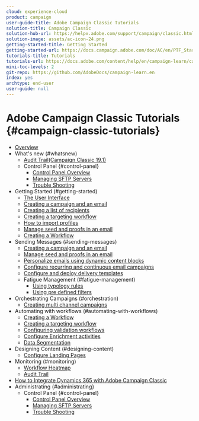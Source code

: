 ```yaml
---
cloud: experience-cloud
product: campaign
user-guide-title: Adobe Campaign Classic Tutorials
solution-title: Campaign Classic
solution-hub-url: https://helpx.adobe.com/support/campaign/classic.html
solution-image: assets/ac-icon-24.png
getting-started-title: Getting Started
getting-started-url: https://docs.campaign.adobe.com/doc/AC/en/PTF_Starting_with_Adobe_Campaign_About_Adobe_Campaign_Classic.html 
tutorials-title: Tutorials
tutorials-url: https://docs.adobe.com/content/help/en/campaign-learn/campaign-classic-tutorials/overview.html
mini-toc-levels: 2
git-repo: https://github.com/AdobeDocs/campaign-learn.en
index: yes
archtype: end-user
user-guide: null
---
```


# Adobe Campaign Classic Tutorials {#campaign-classic-tutorials}

+ [Overview](/help/acc/overview.md)
+ What's new (#whatsnew)
  + [Audit Trail(Campaign Classic 19.1)](/help/acc/monitoring-campaign-classic/audit-trail.md) 
  + Control Panel {#control-panel}
     + [Control Panel Overview](/help/acs/administrating/control-panel/control-panel-overview.md)
     + [Managing SFTP Servers](/help/acs/administrating/control-panel/cp-managing-sftp-servers.md)
     + [Trouble Shooting](/help/acs/administrating/control-panel/cp-trouble-shooting.md)
+ Getting Started (#getting-started)
  + [The User Interface](/help/acc/getting-started/interface-overview.md)
  + [Creating a campaign and an email](/help/acc/getting-started/creating-a-campaign-and-an-email.md)
  + [Creating a list of recipients](/help/acc/getting-started/creating-a-list-of-recipients.md)
  + [Creating a targeting workflow](/help/acc/automating-with-workflows/creating-a-targeting-workflow.md)
  + [How to import profiles](/help/acc/data-management/importing-profiles.md)  
  + [Manage seed and proofs in an email](/help/acc/sending-messages/managing-seed-and-proofs.md)
  + [Creating a Workflow](/help/acc/automating-with-workflows/creating-a-workflow.md)
+ Sending Messages (#sending-messages)
  + [Creating a campaign and an email ](/help/acc/getting-started/creating-a-campaign-and-an-email.md)
  + [Manage seed and proofs in an email](/help/acc/sending-messages/managing-seed-and-proofs.md)
  + [Personalize emails using dynamic content blocks](/help/acc/sending-messages/personalization-with-dynamic-content-blocks.md)
  + [Configure recurring and continuous email campaigns](/help/acc/sending-messages/recurring-deliveries.md)
  + [Configure and deploy delivery templates](/help/acc/sending-messages/delivery-template-configuration.md)
  + Fatigue Management (#fatigue-management)
    + [Using typology rules](/help/acc/sending-messages/fatigue-management/typology-rules-for-fatigue-management.md)
    + [Using pre defined filters](/help/acc/sending-messages/fatigue-management/fatigue-management-using-filters.md)
+ Orchestrating Campaigns (#orchestration)
  + [Creating multi channel campaigns](/help/acc/orchestrating-campaigns/multi-channel-campaigns.md)
+ Automating with workflows (#automating-with-workflows)
  + [Creating a Workflow](/help/acc/automating-with-workflows/creating-a-workflow.md)
  + [Creating a targeting workflow](/help/acc/automating-with-workflows/creating-a-targeting-workflow.md)
  +  [Configuring validation workflows](/help/acc/automating-with-workflows/validation-flow-configuration.md)
  + [Configure Enrichment activities](/help/acc/automating-with-workflows/enrichment-activity.md)
  + [Data Segmentation](/help/acc/data-management/data-segmentation.md)
+ Designing Content (#designing-content)
  + [Configure Landing Pages](/help/acc/designing-content/configure-landingpages.md)
+ Monitoring (#monitoring)
   + [Workflow Heatmap](/help/acc/monitoring-campaign-classic/workflow-heatmap.md)
   + [Audit Trail](/help/acc/monitoring-campaign-classic/audit-trail.md) 
+ [How to Integrate Dynamics 365 with Adobe Campaign Classic](/help/acc/integrations/dynamics365-integration.md)
+ Administrating {#administrating}
  +  Control Panel {#control-panel}
     + [Control Panel Overview](/help/acs/administrating/control-panel/control-panel-overview.md)
     + [Managing SFTP Servers](/help/acs/administrating/control-panel/cp-managing-sftp-servers.md)
     + [Trouble Shooting](/help/acs/administrating/control-panel/cp-trouble-shooting.md)
